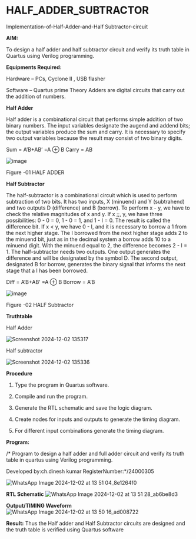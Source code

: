 # HALF_ADDER_SUBTRACTOR

Implementation-of-Half-Adder-and-Half Subtractor-circuit

**AIM:**

To design a half adder and half subtractor circuit and verify its truth table in Quartus using Verilog programming.

**Equipments Required:**

Hardware – PCs, Cyclone II , USB flasher 

Software – Quartus prime Theory Adders are digital circuits that carry out the addition of numbers.

**Half Adder**

Half adder is a combinational circuit that performs simple addition of two binary numbers. The input variables designate the augend and addend bits; the output variables produce the sum and carry. It is necessary to specify two output variables because the result may consist of two binary digits.

Sum = A’B+AB’ =A ⊕ B Carry = AB

![image](https://github.com/naavaneetha/HALF_ADDER_SUBTRACTOR/assets/154305477/bd4a0b2c-cdbc-4184-ab08-81578f121e1f)

Figure -01 HALF ADDER

**Half Subtractor**

The half-subtractor is a combinational circuit which is used to perform subtraction of two bits. It has two inputs, X (minuend) and Y (subtrahend) and two outputs D (difference) and B (borrow). To perform x - y, we have to check the relative magnitudes of x and y. If x ;;, y, we have three possibilities: 0 - 0 = 0, 1 - 0 = 1, and 1 - I = 0. The result is called the difference bit. If x < y, we have 0 - I, and it is necessary to borrow a 1 from the next higher stage. The I borrowed from the next higher stage adds 2 to the minuend bit, just as in the decimal system a borrow adds 10 to a minuend digit. With the minuend equal to 2, the difference becomes 2 - I = 1. The half-subtractor needs two outputs. One output generates the difference and will be designated by the symbol D. The second output, designated B for borrow, generates the binary signal that informs the next stage that a I has been borrowed. 

Diff = A’B+AB’ =A ⊕ B
Borrow = A’B

 ![image](https://github.com/naavaneetha/HALF_ADDER_SUBTRACTOR/assets/154305477/d76b099c-513f-4e7c-843a-e2fd028a531a)

Figure -02 HALF Subtractor

**Truthtable**

Half Adder

![Screenshot 2024-12-02 135317](https://github.com/user-attachments/assets/d5443434-8fe2-4d29-8944-75bbb990da1b)

Half subtractor

![Screenshot 2024-12-02 135336](https://github.com/user-attachments/assets/84469b00-1de2-44e4-bf91-93897cc31b10)

**Procedure**

1.	Type the program in Quartus software.

2.	Compile and run the program.

3.	Generate the RTL schematic and save the logic diagram.

4.	Create nodes for inputs and outputs to generate the timing diagram.

5.	For different input combinations generate the timing diagram.


**Program:**

/* Program to design a half adder and full adder circuit and verify its truth table in quartus using Verilog programming.

Developed by:ch.dinesh kumar RegisterNumber:*/24000305

![WhatsApp Image 2024-12-02 at 13 51 04_8e1264f0](https://github.com/user-attachments/assets/fb660f56-2828-4884-a595-095b8c1c0f33)

**RTL Schematic**
![WhatsApp Image 2024-12-02 at 13 51 28_ab6be8d3](https://github.com/user-attachments/assets/1c2fbc98-05d3-42c2-bd68-a6a2df90e571)

**Output/TIMING Waveform**
![WhatsApp Image 2024-12-02 at 13 50 16_ad008722](https://github.com/user-attachments/assets/f60a0a3b-af50-4f0e-b635-bf1c2cffe4f7)

**Result:** Thus the Half adder and Half Subtractor circuits are designed and the truth table is verified using Quartus software

